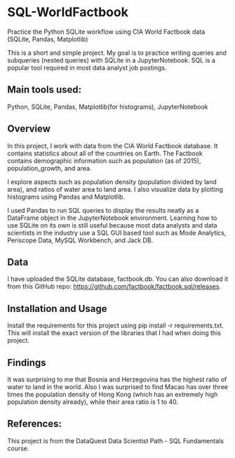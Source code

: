 # SQL-WorldFactbook
Practice the Python SQLite workflow using CIA World Factbook data (SQLite, Pandas, Matplotlib)

This is a short and simple project. My goal is to practice writing queries and subqueries (nested queries) with SQLite in a JupyterNotebook. SQL is a popular tool required in most data analyst job postings. 

## Main tools used:

Python, SQLite, Pandas, Matplotlib(for histograms), JupyterNotebook


## Overview
In this project, I work with data from the CIA World Factbook database. It contains statistics about all of the countries on Earth. The Factbook contains demographic information such as population (as of 2015), population_growth, and area.

I explore aspects such as population density (population divided by land area), and ratios of water area to land area. I also visualize data by plotting histograms using Pandas and Matplotlib.

I used Pandas to run SQL queries to display the results neatly as a DataFrame object in the JupyterNotebook environment. Learning how to use SQLite on its own is still useful because most data analysts and data scientists in the industry use a SQL GUI based tool such as Mode Analytics, Periscope Data, MySQL Workbench, and Jack DB.


## Data
I have uploaded the SQLite database, factbook.db. You can also download it from this GitHub repo: https://github.com/factbook/factbook.sql/releases. 


## Installation and Usage

Install the requirements for this project using pip install -r requirements.txt. This will install the exact version of the libraries that I had when doing this project.

## Findings
It was surprising to me that Bosnia and Herzegovina has the highest ratio of water to land in the world. Also I was surprised to find Macao has over three times the population density of Hong Kong (which has an extremely high population density already), while their area ratio is 1 to 40.


## References:
This project is from the DataQuest Data Scientist Path - SQL Fundamentals course.

